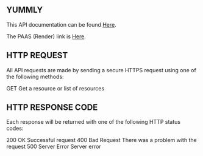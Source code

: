 ## YUMMLY

This API documentation can be found [Here](https://documenter.getpostman.com/view/21130368/2s93RTRYXp).

The PAAS (Render) link is [Here](https://nupat-yummly.onrender.com).

## HTTP REQUEST

All API requests are made by sending a secure HTTPS request using one of the following methods:

GET Get a resource or list of resources

## HTTP RESPONSE CODE

Each response will be returned with one of the following HTTP status codes:

200 OK Successful request
400 Bad Request There was a problem with the request
500 Server Error Server error